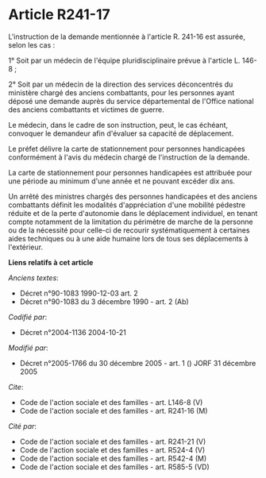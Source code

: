 # Article R241-17

L'instruction de la demande mentionnée à l'article R. 241-16 est assurée, selon les cas :

1° Soit par un médecin de l'équipe pluridisciplinaire prévue à l'article L. 146-8 ;

2° Soit par un médecin de la direction des services déconcentrés du ministère chargé des anciens combattants, pour les
personnes ayant déposé une demande auprès du service départemental de l'Office national des anciens combattants et victimes
de guerre.

Le médecin, dans le cadre de son instruction, peut, le cas échéant, convoquer le demandeur afin d'évaluer sa capacité de
déplacement.

Le préfet délivre la carte de stationnement pour personnes handicapées conformément à l'avis du médecin chargé de
l'instruction de la demande.

La carte de stationnement pour personnes handicapées est attribuée pour une période au minimum d'une année et ne pouvant
excéder dix ans.

Un arrêté des ministres chargés des personnes handicapées et des anciens combattants définit les modalités d'appréciation
d'une mobilité pédestre réduite et de la perte d'autonomie dans le déplacement individuel, en tenant compte notamment de la
limitation du périmètre de marche de la personne ou de la nécessité pour celle-ci de recourir systématiquement à certaines
aides techniques ou à une aide humaine lors de tous ses déplacements à l'extérieur.

**Liens relatifs à cet article**

_Anciens textes_:

  - Décret n°90-1083 1990-12-03 art. 2
  - Décret n°90-1083 du 3 décembre 1990 - art. 2 (Ab)

_Codifié par_:

  - Décret n°2004-1136 2004-10-21

_Modifié par_:

  - Décret n°2005-1766 du 30 décembre 2005 - art. 1 () JORF 31 décembre 2005

_Cite_:

  - Code de l'action sociale et des familles - art. L146-8 (V)
  - Code de l'action sociale et des familles - art. R241-16 (M)

_Cité par_:

  - Code de l'action sociale et des familles - art. R241-21 (V)
  - Code de l'action sociale et des familles - art. R524-4 (V)
  - Code de l'action sociale et des familles - art. R542-4 (M)
  - Code de l'action sociale et des familles - art. R585-5 (VD)
